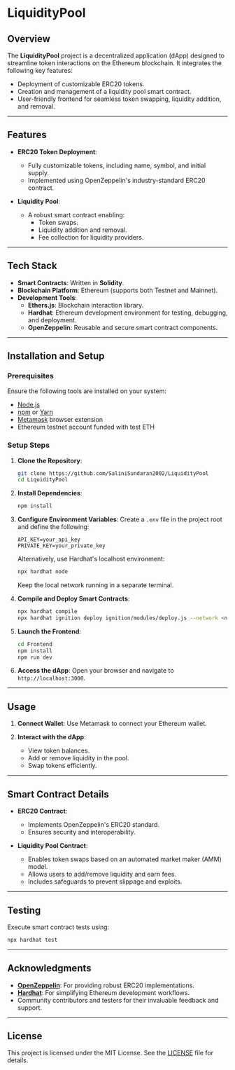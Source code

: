 # **LiquidityPool**

## **Overview**
The **LiquidityPool** project is a decentralized application (dApp) designed to streamline token interactions on the Ethereum blockchain. It integrates the following key features:
- Deployment of customizable ERC20 tokens.
- Creation and management of a liquidity pool smart contract.
- User-friendly frontend for seamless token swapping, liquidity addition, and removal.

---

## **Features**
- **ERC20 Token Deployment**: 
  - Fully customizable tokens, including name, symbol, and initial supply.
  - Implemented using OpenZeppelin's industry-standard ERC20 contract.

- **Liquidity Pool**: 
  - A robust smart contract enabling:
    - Token swaps.
    - Liquidity addition and removal.
    - Fee collection for liquidity providers.

---

## **Tech Stack**
- **Smart Contracts**: Written in **Solidity**.
- **Blockchain Platform**: Ethereum (supports both Testnet and Mainnet).
- **Development Tools**:
  - **Ethers.js**: Blockchain interaction library.
  - **Hardhat**: Ethereum development environment for testing, debugging, and deployment.
  - **OpenZeppelin**: Reusable and secure smart contract components.

---

## **Installation and Setup**

### **Prerequisites**
Ensure the following tools are installed on your system:
- [Node.js](https://nodejs.org/)
- [npm](https://www.npmjs.com/) or [Yarn](https://yarnpkg.com/)
- [Metamask](https://metamask.io/) browser extension
- Ethereum testnet account funded with test ETH

### **Setup Steps**

1. **Clone the Repository**:
   ```bash
   git clone https://github.com/SaliniSundaran2002/LiquidityPool
   cd LiquidityPool
   ```

2. **Install Dependencies**:
   ```bash
   npm install
   ```

3. **Configure Environment Variables**:
   Create a `.env` file in the project root and define the following:
   ```env
   API_KEY=your_api_key
   PRIVATE_KEY=your_private_key
   ```
   Alternatively, use Hardhat's localhost environment:
   ```bash
   npx hardhat node
   ```
   Keep the local network running in a separate terminal.

4. **Compile and Deploy Smart Contracts**:
   ```bash
   npx hardhat compile
   npx hardhat ignition deploy ignition/modules/deploy.js --network <network-name>
   ```

5. **Launch the Frontend**:
   ```bash
   cd Frontend
   npm install
   npm run dev
   ```

6. **Access the dApp**:
   Open your browser and navigate to `http://localhost:3000`.

---

## **Usage**
1. **Connect Wallet**:
   Use Metamask to connect your Ethereum wallet.

2. **Interact with the dApp**:
   - View token balances.
   - Add or remove liquidity in the pool.
   - Swap tokens efficiently.

---

## **Smart Contract Details**
- **ERC20 Contract**:
  - Implements OpenZeppelin's ERC20 standard.
  - Ensures security and interoperability.

- **Liquidity Pool Contract**:
  - Enables token swaps based on an automated market maker (AMM) model.
  - Allows users to add/remove liquidity and earn fees.
  - Includes safeguards to prevent slippage and exploits.

---

## **Testing**
Execute smart contract tests using:
```bash
npx hardhat test
```

---


## **Acknowledgments**
- **[OpenZeppelin](https://openzeppelin.com/)**: For providing robust ERC20 implementations.
- **[Hardhat](https://hardhat.org/)**: For simplifying Ethereum development workflows.
- Community contributors and testers for their invaluable feedback and support.

---

## **License**
This project is licensed under the MIT License. See the [LICENSE](LICENSE) file for details.
